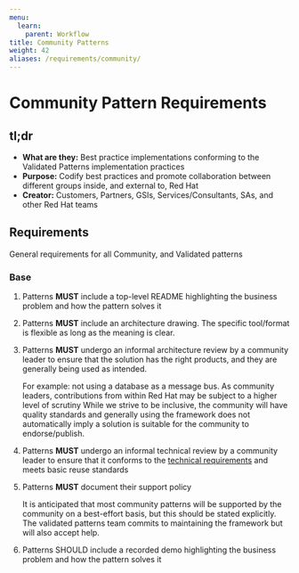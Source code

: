 ```yaml
---
menu:
  learn:
    parent: Workflow
title: Community Patterns
weight: 42
aliases: /requirements/community/
---
```


# Community Pattern Requirements

## tl;dr

* **What are they:** Best practice implementations conforming to the Validated Patterns implementation practices
* **Purpose:** Codify best practices and promote collaboration between different groups inside, and external to, Red Hat
* **Creator:** Customers, Partners, GSIs, Services/Consultants, SAs, and other Red Hat teams

## Requirements

General requirements for all Community, and Validated patterns

### Base

1. Patterns **MUST** include a top-level README highlighting the business problem and how the pattern solves it
1. Patterns **MUST** include an architecture drawing. The specific tool/format is flexible as long as the meaning is clear.
1. Patterns **MUST** undergo an informal architecture review by a community leader to ensure that the solution has the right products, and they are generally being used as intended.

   For example: not using a database as a message bus.
   As community leaders, contributions from within Red Hat may be subject to a higher level of scrutiny
   While we strive to be inclusive, the community will have quality standards and generally using the framework does not automatically imply a solution is suitable for the community to endorse/publish.

1. Patterns **MUST** undergo an informal technical review by a community leader to ensure that it conforms to the [technical requirements](/requirements/implementation/) and meets basic reuse standards
1. Patterns **MUST** document their support policy

   It is anticipated that most community patterns will be supported by the community on a best-effort basis, but this should be stated explicitly.
   The validated patterns team commits to maintaining the framework but will also accept help.

1. Patterns SHOULD include a recorded demo highlighting the business problem and how the pattern solves it
